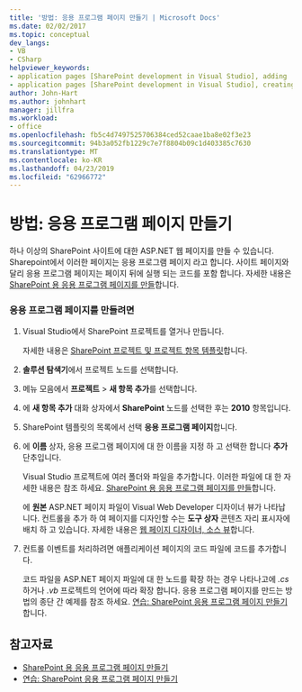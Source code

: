 ```yaml
---
title: '방법: 응용 프로그램 페이지 만들기 | Microsoft Docs'
ms.date: 02/02/2017
ms.topic: conceptual
dev_langs:
- VB
- CSharp
helpviewer_keywords:
- application pages [SharePoint development in Visual Studio], adding
- application pages [SharePoint development in Visual Studio], creating
author: John-Hart
ms.author: johnhart
manager: jillfra
ms.workload:
- office
ms.openlocfilehash: fb5c4d7497525706384ced52caae1ba8e02f3e23
ms.sourcegitcommit: 94b3a052fb1229c7e7f8804b09c1d403385c7630
ms.translationtype: MT
ms.contentlocale: ko-KR
ms.lasthandoff: 04/23/2019
ms.locfileid: "62966772"
---
```

# <a name="how-to-create-an-application-page"></a>방법: 응용 프로그램 페이지 만들기
  하나 이상의 SharePoint 사이트에 대한 ASP.NET 웹 페이지를 만들 수 있습니다. Sharepoint에서 이러한 페이지는 응용 프로그램 페이지 라고 합니다. 사이트 페이지와 달리 응용 프로그램 페이지는 페이지 뒤에 실행 되는 코드를 포함 합니다. 자세한 내용은 [SharePoint 용 응용 프로그램 페이지를 만들](../sharepoint/creating-application-pages-for-sharepoint.md)합니다.

### <a name="to-create-an-application-page"></a>응용 프로그램 페이지를 만들려면

1. Visual Studio에서 SharePoint 프로젝트를 열거나 만듭니다.

     자세한 내용은 [SharePoint 프로젝트 및 프로젝트 항목 템플릿](../sharepoint/sharepoint-project-and-project-item-templates.md)합니다.

2. **솔루션 탐색기**에서 프로젝트 노드를 선택합니다.

3. 메뉴 모음에서 **프로젝트** > **새 항목 추가**를 선택합니다.

4. 에 **새 항목 추가** 대화 상자에서 **SharePoint** 노드를 선택한 후는 **2010** 항목입니다.

5. SharePoint 템플릿의 목록에서 선택 **응용 프로그램 페이지**합니다.

6. 에 **이름** 상자, 응용 프로그램 페이지에 대 한 이름을 지정 하 고 선택한 합니다 **추가** 단추입니다.

     Visual Studio 프로젝트에 여러 폴더와 파일을 추가합니다. 이러한 파일에 대 한 자세한 내용은 참조 하세요. [SharePoint 용 응용 프로그램 페이지를 만들](../sharepoint/creating-application-pages-for-sharepoint.md)합니다.

     에 **원본** ASP.NET 페이지 파일이 Visual Web Developer 디자이너 뷰가 나타납니다. 컨트롤을 추가 하 여 페이지를 디자인할 수는 **도구 상자** 콘텐츠 자리 표시자에 배치 하 고 있습니다. 자세한 내용은 [웹 페이지 디자이너, 소스 뷰](/previous-versions/aspnet/ms178154\(v\=vs.100\))합니다.

7. 컨트롤 이벤트를 처리하려면 애플리케이션 페이지의 코드 파일에 코드를 추가합니다.

     코드 파일을 ASP.NET 페이지 파일에 대 한 노드를 확장 하는 경우 나타나고에 *.cs* 하거나 *.vb* 프로젝트의 언어에 따라 확장 합니다. 응용 프로그램 페이지를 만드는 방법의 종단 간 예제를 참조 하세요. [연습: SharePoint 응용 프로그램 페이지 만들기](../sharepoint/walkthrough-creating-a-sharepoint-application-page.md)합니다.

## <a name="see-also"></a>참고자료
- [SharePoint 용 응용 프로그램 페이지 만들기](../sharepoint/creating-application-pages-for-sharepoint.md)
- [연습: SharePoint 응용 프로그램 페이지 만들기](../sharepoint/walkthrough-creating-a-sharepoint-application-page.md)
